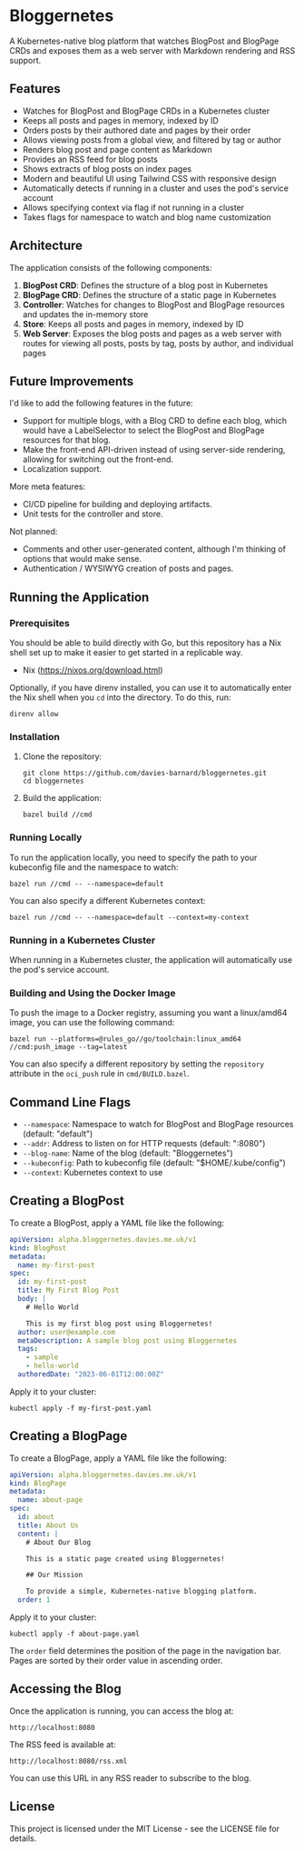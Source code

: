 # Bloggernetes

A Kubernetes-native blog platform that watches BlogPost and BlogPage CRDs and exposes them as a web server with Markdown rendering and RSS support.

## Features

- Watches for BlogPost and BlogPage CRDs in a Kubernetes cluster
- Keeps all posts and pages in memory, indexed by ID
- Orders posts by their authored date and pages by their order
- Allows viewing posts from a global view, and filtered by tag or author
- Renders blog post and page content as Markdown
- Provides an RSS feed for blog posts
- Shows extracts of blog posts on index pages
- Modern and beautiful UI using Tailwind CSS with responsive design
- Automatically detects if running in a cluster and uses the pod's service account
- Allows specifying context via flag if not running in a cluster
- Takes flags for namespace to watch and blog name customization

## Architecture

The application consists of the following components:

1. **BlogPost CRD**: Defines the structure of a blog post in Kubernetes
2. **BlogPage CRD**: Defines the structure of a static page in Kubernetes
3. **Controller**: Watches for changes to BlogPost and BlogPage resources and updates the in-memory store
4. **Store**: Keeps all posts and pages in memory, indexed by ID
5. **Web Server**: Exposes the blog posts and pages as a web server with routes for viewing all posts, posts by tag, posts by author, and individual pages

## Future Improvements

I'd like to add the following features in the future:
* Support for multiple blogs, with a Blog CRD to define each blog, which would have a LabelSelector to select the
  BlogPost and BlogPage resources for that blog.
* Make the front-end API-driven instead of using server-side rendering, allowing for switching out the front-end.
* Localization support.

More meta features:
* CI/CD pipeline for building and deploying artifacts.
* Unit tests for the controller and store.

Not planned:
* Comments and other user-generated content, although I'm thinking of options that would make sense.
* Authentication / WYSIWYG creation of posts and pages.

## Running the Application

### Prerequisites

You should be able to build directly with Go, but this repository has a
Nix shell set up to make it easier to get started in a replicable way.

- Nix (https://nixos.org/download.html)

Optionally, if you have direnv installed, you can use it to automatically enter the Nix shell when you `cd` into
the directory. To do this, run:

```
direnv allow
```

### Installation

1. Clone the repository:
   ```
   git clone https://github.com/davies-barnard/bloggernetes.git
   cd bloggernetes
   ```

2. Build the application:
   ```
   bazel build //cmd
   ```

### Running Locally

To run the application locally, you need to specify the path to your kubeconfig file and the namespace to watch:

```
bazel run //cmd -- --namespace=default
```

You can also specify a different Kubernetes context:

```
bazel run //cmd -- --namespace=default --context=my-context
```

### Running in a Kubernetes Cluster

When running in a Kubernetes cluster, the application will automatically use the pod's service account.

### Building and Using the Docker Image

To push the image to a Docker registry, assuming you want a linux/amd64 image, you can use the following command:

```
bazel run --platforms=@rules_go//go/toolchain:linux_amd64 //cmd:push_image --tag=latest
```

You can also specify a different repository by setting the `repository` attribute in the `oci_push` rule in `cmd/BUILD.bazel`.

## Command Line Flags

- `--namespace`: Namespace to watch for BlogPost and BlogPage resources (default: "default")
- `--addr`: Address to listen on for HTTP requests (default: ":8080")
- `--blog-name`: Name of the blog (default: "Bloggernetes")
- `--kubeconfig`: Path to kubeconfig file (default: "$HOME/.kube/config")
- `--context`: Kubernetes context to use

## Creating a BlogPost

To create a BlogPost, apply a YAML file like the following:

```yaml
apiVersion: alpha.bloggernetes.davies.me.uk/v1
kind: BlogPost
metadata:
  name: my-first-post
spec:
  id: my-first-post
  title: My First Blog Post
  body: |
    # Hello World

    This is my first blog post using Bloggernetes!
  author: user@example.com
  metaDescription: A sample blog post using Bloggernetes
  tags:
    - sample
    - hello-world
  authoredDate: "2023-06-01T12:00:00Z"
```

Apply it to your cluster:

```
kubectl apply -f my-first-post.yaml
```

## Creating a BlogPage

To create a BlogPage, apply a YAML file like the following:

```yaml
apiVersion: alpha.bloggernetes.davies.me.uk/v1
kind: BlogPage
metadata:
  name: about-page
spec:
  id: about
  title: About Us
  content: |
    # About Our Blog

    This is a static page created using Bloggernetes!

    ## Our Mission

    To provide a simple, Kubernetes-native blogging platform.
  order: 1
```

Apply it to your cluster:

```
kubectl apply -f about-page.yaml
```

The `order` field determines the position of the page in the navigation bar. Pages are sorted by their order value in ascending order.

## Accessing the Blog

Once the application is running, you can access the blog at:

```
http://localhost:8080
```

The RSS feed is available at:

```
http://localhost:8080/rss.xml
```

You can use this URL in any RSS reader to subscribe to the blog.

## License

This project is licensed under the MIT License - see the LICENSE file for details.
